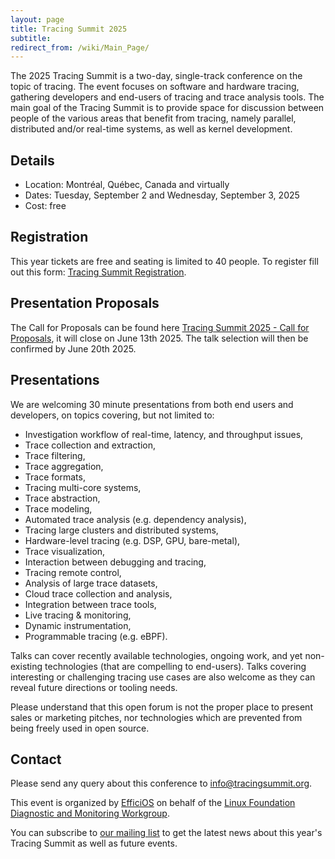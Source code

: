```yaml
---
layout: page
title: Tracing Summit 2025
subtitle:
redirect_from: /wiki/Main_Page/
---
```


The 2025 Tracing Summit is a two-day, single-track conference on the topic of
tracing. The event focuses on software and hardware tracing, gathering
developers and end-users of tracing and trace analysis tools. The main goal of
the Tracing Summit is to provide space for discussion between people of the
various areas that benefit from tracing, namely parallel, distributed and/or
real-time systems, as well as kernel development.

## Details

* Location: Montréal, Québec, Canada and virtually
* Dates: Tuesday, September 2 and Wednesday, September 3, 2025
* Cost: free

## Registration
This year tickets are free and seating is limited to 40 people. To register fill out this form: [Tracing Summit Registration](https://pretix.eu/diamon/ts2025/).

## Presentation Proposals
The Call for Proposals can be found here [Tracing Summit 2025 - Call for Proposals](https://cfp.tracingsummit.org/ts2025/cfp),
it will close on June 13th 2025. The talk selection will then be confirmed by June 20th 2025.


## Presentations
We are welcoming 30 minute presentations from both end users and 
developers, on topics covering, but not limited to:

* Investigation workflow of real-time, latency, and throughput issues,
* Trace collection and extraction,
* Trace filtering,
* Trace aggregation,
* Trace formats,
* Tracing multi-core systems,
* Trace abstraction,
* Trace modeling,
* Automated trace analysis (e.g. dependency analysis),
* Tracing large clusters and distributed systems,
* Hardware-level tracing (e.g. DSP, GPU, bare-metal),
* Trace visualization,
* Interaction between debugging and tracing,
* Tracing remote control,
* Analysis of large trace datasets,
* Cloud trace collection and analysis,
* Integration between trace tools,
* Live tracing & monitoring,
* Dynamic instrumentation,
* Programmable tracing (e.g. eBPF).

Talks can cover recently available technologies, ongoing work, and yet 
non-existing technologies (that are compelling to end-users). Talks 
covering interesting or challenging tracing use cases are also welcome 
as they can reveal future directions or tooling needs.

Please understand that this open forum is not the proper place to 
present sales or marketing pitches, nor technologies which are prevented 
from being freely used in open source.

## Contact
Please send any query about this conference to [info@tracingsummit.org](mailto:info@tracingsummit.org).

This event is organized by [EfficiOS](https://efficios.com) on behalf of the [Linux Foundation Diagnostic and Monitoring Workgroup](https://diamon.org).

You can subscribe to [our mailing list](https://eepurl.com/goakfv) to get the latest news about this year's Tracing Summit as well as future events.


